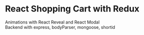 # React Shopping Cart with Redux

Animations with React Reveal and React Modal <br />
Backend with express, bodyParser, mongoose, shortid
